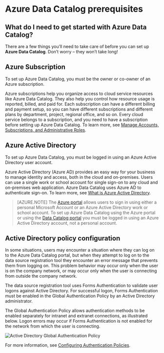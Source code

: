 <properties
   pageTitle="Azure Data Catalog prerequisites | Microsoft Azure"
   description="Azure Data Catalog prerequisites - what you need to get started with Azure Data Catalog."
   services="data-catalog"
   documentationCenter=""
   authors="steelanddata"
   manager="NA"
   editor=""
   tags=""/>
<tags
   ms.service="data-catalog"
   ms.devlang="NA"
   ms.topic="article"
   ms.tgt_pltfrm="NA"
   ms.workload="data-catalog"
   ms.date="09/21/2016"
   ms.author="maroche"/>

# <a name="azure-data-catalog-prerequisites"></a>Azure Data Catalog prerequisites

## <a name="what-do-i-need-to-get-started-with-azure-data-catalog"></a>What do I need to get started with Azure Data Catalog?

There are a few things you’ll need to take care of before you can set up **Azure Data Catalog**. Don’t worry – they won’t take long!

## <a name="azure-subscription"></a>Azure Subscription
To set up Azure Data Catalog, you must be the owner or co-owner of an Azure subscription.

Azure subscriptions help you organize access to cloud service resources like Azure Data Catalog. They also help you control how resource usage is reported, billed, and paid for. Each subscription can have a different billing and payment setup, so you can have different subscriptions and different plans by department, project, regional office, and so on. Every cloud service belongs to a subscription, and you need to have a subscription before setting up Azure Data Catalog. To learn more, see [Manage Accounts, Subscriptions, and Administrative Roles](../active-directory/active-directory-assign-admin-roles.md).

## <a name="azure-active-directory"></a>Azure Active Directory
To set up Azure Data Catalog, you must be logged in using an Azure Active Directory user account.

Azure Active Directory (Azure AD) provides an easy way for your business to manage identity and access, both in the cloud and on-premises. Users can use a single work or school account for single sign-on to any cloud and on-premises web application. Azure Data Catalog uses Azure AD to authenticate sign-on. To learn more, see [What is Azure Active Directory](../active-directory/active-directory-whatis.md).

> [AZURE.NOTE] The [Azure portal](http://portal.azure.com/) allows users to sign in using either a personal Microsoft Account or an Azure Active Directory work or school account. To set up Azure Data Catalog using the Azure portal or using the [Data Catalog portal](http://www.azuredatacatalog.com) you must be logged in using an Azure Active Directory account, not a personal account.

## <a name="active-directory-policy-configuration"></a>Active Directory policy configuration

In some situations, users may encounter a situation where they can log on to the Azure Data Catalog portal, but when they attempt to log on to the data source registration tool they encounter an error message that prevents them from logging on. This problem behavior may occur only when the user is on the company network, or may occur only when the user is connecting from outside the company network.

The data source registration tool uses Forms Authentication to validate user logons against Active Directory. For successful logon, Forms Authentication must be enabled in the Global Authentication Policy by an Active Directory administrator.

The Global Authentication Policy allows authentication methods to be enabled separately for intranet and extranet connections, as illustrated below. Logon errors may occur if Forms Authentication is not enabled for the network from which the user is connecting.

 ![Active Directory Global Authentication Policy](./media/data-catalog-prerequisites/global-auth-policy.png)

For more information, see [Configuring Authentication Policies](https://technet.microsoft.com/library/dn486781.aspx).
